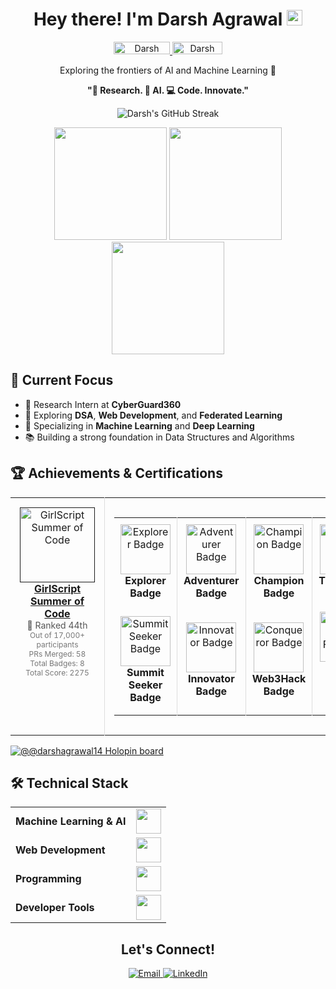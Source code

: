 <h1 align="center">Hey there! I'm Darsh Agrawal <img src="https://media.giphy.com/media/hvRJCLFzcasrR4ia7z/giphy.gif" width="25px"></h1>
<p align="center"> 
  <a href="https://www.linkedin.com/in/darshagrawal/"> 
    <img src="https://img.shields.io/badge/linkedin-%230077B5.svg?&style=for-the-badge&logo=linkedin&logoColor=white" alt="Darsh LinkedIn" height='20' width='90'/>
  </a>
  <a href="https://github.com/DarshAgrawal14"> 
    <img src="https://img.shields.io/static/v1?message=GitHub&style=for-the-badge&logo=github&&logoColor=white&label=%20" alt="Darsh GitHub" height='20' width='80'/>  
  </a>
</p>

<div align="center" width="50%">
  <p>Exploring the frontiers of AI and Machine Learning 🚀</p>
  <p><strong>"🔬 Research. 🤖 AI. 💻 Code. Innovate."</strong></p>
  
  <!-- GitHub Streak Stats -->
  <p><img align="center" src="https://github-readme-streak-stats.herokuapp.com/?user=DarshAgrawal14&theme=dark&fire=FF5E5E&ring=FFB380&currStreakNum=FF5E5E" alt="Darsh's GitHub Streak" /></p>
</div>

<div align="center">
  <img height="180em" src="https://github-profile-summary-cards.vercel.app/api/cards/profile-details?username=DarshAgrawal14&theme=github_dark" />
  <img height="180em" src="https://github-profile-summary-cards.vercel.app/api/cards/repos-per-language?username=DarshAgrawal14&theme=github_dark"  />
  <img height="180em" src="https://github-profile-summary-cards.vercel.app/api/cards/stats?username=DarshAgrawal14&theme=github_dark"/>
</div>

<h2>🎯 Current Focus</h2>

- 🔬 Research Intern at **CyberGuard360**
- 🌱 Exploring **DSA**, **Web Development**, and **Federated Learning**
- 🤖 Specializing in **Machine Learning** and **Deep Learning**
- 📚 Building a strong foundation in Data Structures and Algorithms

<h2>🏆 Achievements & Certifications</h2>

<div align="center">
  <table>
    <tr align="center">
      <td style="border-right: 1px solid #dddddd; padding: 15px;" valign="top" width="50%">
        <a href="">
          <img src="https://github.com/DarshAgrawal14/DarshAgrawal14/badges/main/gssoc.png" alt="GirlScript Summer of Code" width="120" />
          <br>
          <strong>GirlScript Summer of Code</strong>
        </a>
        <br>
        <span style="font-size: 14px; color: #555555;">🏅 Ranked 44th</span>
        <br>
        <span style="font-size: 12px; color: #777777;">
	  Out of 17,000+ participants<br>
          PRs Merged: 58<br>
          Total Badges: 8<br>
          Total Score: 2275<br>
        </span>
      </td>
      <td style="padding: 15px;" valign="top" width="50%">
        <table>
          <tr align="center">
            <td style="border-right: 1px solid #dddddd; padding: 10px;" width="100">
              <img src="https://github.com/DarshAgrawal14/DarshAgrawal14/badges/main/Explorer%20Badge.png" alt="Explorer Badge" width="80" />
              <br>
              <strong>Explorer Badge</strong>
            </td>
            <td style="border-right: 1px solid #dddddd; padding: 10px;" width="100">
              <img src="https://github.com/DarshAgrawal14/DarshAgrawal14/badges/main/Adventurer%20Badge.png" alt="Adventurer Badge" width="80" />
              <br>
              <strong>Adventurer Badge</strong>
            </td>
            <td style="border-right: 1px solid #dddddd; padding: 10px;" width="100">
              <img src="https://github.com/DarshAgrawal14/DarshAgrawal14/badges/main/Champion%20Badge.png" alt="Champion Badge" width="80" />
              <br>
              <strong>Champion Badge</strong>
            </td>
            <td style="padding: 10px;" width="100">
              <img src="https://github.com/DarshAgrawal14/DarshAgrawal14/badges/main/Trailblazer%20Badge.png" alt="Trailblazer Badge" width="80" />
              <br>
              <strong>Trailblazer Badge</strong>
            </td>
          </tr>
          <tr align="center">
            <td style="border-right: 1px solid #dddddd; padding: 10px;" width="100">
              <img src="https://github.com/DarshAgrawal14/DarshAgrawal14/badges/main/Summit%20Seeker%20Badge.png" alt="Summit Seeker Badge" width="80" />
              <br>
              <strong>Summit Seeker Badge</strong>
            </td>
            <td style="border-right: 1px solid #dddddd; padding: 10px;" width="100">
              <img src="Innovator Bage.png" alt="Innovator Badge" width="80" />
              <br>
              <strong>Innovator Badge</strong>
            </td>
            <td style="border-right: 1px solid #dddddd; padding: 10px;" width="100">
              <img src="Conqueror%20Badge.png" alt="Conqueror Badge" width="80" />
              <br>
              <strong>Web3Hack Badge</strong>
            </td>
            <td style="padding: 10px;" width="100">
              <img src="Postman%20-%20Postman%20API%20Fundamentals%20Student%20Expert%20-%202024-07-29%20(1).png" alt="Postman API Fundamentals Student Expert" width="80" />
              <br>
              <strong>API Student Expert</strong>
              <br>
              <span style="font-size: 12px; color: #777777;">Postman</span>
            </td>
          </tr>
        </table>
      </td>
    </tr>
  </table>
</div>
<a href="https://holopin.me/darshagrawal14">   <img src="https://holopin.me/darshagrawal14" alt="@@darshagrawal14 Holopin board" /> </a>

<h2>🛠️ Technical Stack</h2>
<table>
  <tr>
    <td><strong>Machine Learning & AI</strong></td>
    <td><img height=40 src="https://skillicons.dev/icons?i=python,tensorflow,pytorch&theme=dark"></td>
  </tr>
  <tr>
    <td><strong>Web Development</strong></td>
    <td><img height=40 src="https://skillicons.dev/icons?i=html,css,js,react&theme=dark"></td>
  </tr>
  <tr>
    <td><strong>Programming</strong></td>
    <td><img height=40 src="https://skillicons.dev/icons?i=cpp,python,java&theme=dark"></td>
  </tr>
  <tr>
    <td><strong>Developer Tools</strong></td>
    <td><img height=40 src="https://skillicons.dev/icons?i=git,github,vscode&theme=dark"></td>
  </tr>
</table>

<h2 align="center">Let's Connect!</h2>

<p align="center">
  <a href="mailto:agrawaldarsh.14@gmail.com">
    <img src="https://img.shields.io/badge/Email-D14836?style=for-the-badge&logo=gmail&logoColor=white" alt="Email"/>
  </a>
  <a href="https://www.linkedin.com/in/darshagrawal/">
    <img src="https://img.shields.io/badge/LinkedIn-0077B5?style=for-the-badge&logo=linkedin&logoColor=white" alt="LinkedIn"/>
  </a>
</p>
